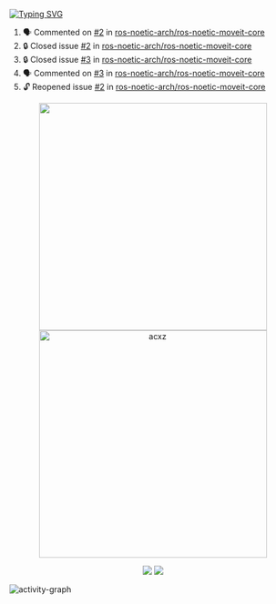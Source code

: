 [![Typing SVG](https://readme-typing-svg.herokuapp.com?size=16&color=AFFFA3&multiline=true&height=75&lines=contributing+to+robotics%2Fae%2Fml%2Fgpu;packaging+it+for+archlinux;ricer)](https://git.io/typing-svg)

<!--START_SECTION:activity-->
1. 🗣 Commented on [#2](https://github.com/ros-noetic-arch/ros-noetic-moveit-core/issues/2#issuecomment-1858855341) in [ros-noetic-arch/ros-noetic-moveit-core](https://github.com/ros-noetic-arch/ros-noetic-moveit-core)
2. 🔒 Closed issue [#2](https://github.com/ros-noetic-arch/ros-noetic-moveit-core/issues/2) in [ros-noetic-arch/ros-noetic-moveit-core](https://github.com/ros-noetic-arch/ros-noetic-moveit-core)
3. 🔒 Closed issue [#3](https://github.com/ros-noetic-arch/ros-noetic-moveit-core/issues/3) in [ros-noetic-arch/ros-noetic-moveit-core](https://github.com/ros-noetic-arch/ros-noetic-moveit-core)
4. 🗣 Commented on [#3](https://github.com/ros-noetic-arch/ros-noetic-moveit-core/issues/3#issuecomment-1858854910) in [ros-noetic-arch/ros-noetic-moveit-core](https://github.com/ros-noetic-arch/ros-noetic-moveit-core)
5. 🔓 Reopened issue [#2](https://github.com/ros-noetic-arch/ros-noetic-moveit-core/issues/2) in [ros-noetic-arch/ros-noetic-moveit-core](https://github.com/ros-noetic-arch/ros-noetic-moveit-core)
<!--END_SECTION:activity-->

<p align="center">
  <img width="400em" src=https://github-readme-stats.vercel.app/api?username=acxz&include_all_commits=true&show_icons=true />
  <img width="400em" src="https://github-readme-streak-stats.herokuapp.com/?user=acxz&" alt="acxz" />
</p>

<p align="center">
  <img src=https://github-readme-stats.vercel.app/api/top-langs/?username=acxz&layout=compact />
  <img src=https://github-profile-trophy.vercel.app/?username=acxz&row=2&column=4 />
</p>

![activity-graph](https://github-readme-activity-graph.vercel.app/graph?username=acxz&bg_color=053c4a&color=ffffff&line=76c533&point=8f2fe1&area=true&hide_border=true&hide_title=true)
